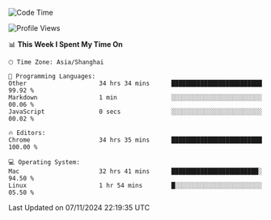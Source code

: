 <!--START_SECTION:waka-->
![Code Time](http://img.shields.io/badge/Code%20Time-2%2C975%20hrs%2016%20mins-blue)

![Profile Views](http://img.shields.io/badge/Profile%20Views-0-blue)

📊 **This Week I Spent My Time On** 

```text
🕑︎ Time Zone: Asia/Shanghai

💬 Programming Languages: 
Other                    34 hrs 34 mins      █████████████████████████   99.92 % 
Markdown                 1 min               ░░░░░░░░░░░░░░░░░░░░░░░░░   00.06 % 
JavaScript               0 secs              ░░░░░░░░░░░░░░░░░░░░░░░░░   00.02 % 

🔥 Editors: 
Chrome                   34 hrs 35 mins      █████████████████████████   100.00 % 

💻 Operating System: 
Mac                      32 hrs 41 mins      ████████████████████████░   94.50 % 
Linux                    1 hr 54 mins        █░░░░░░░░░░░░░░░░░░░░░░░░   05.50 % 
```


 Last Updated on 07/11/2024 22:19:35 UTC
<!--END_SECTION:waka-->